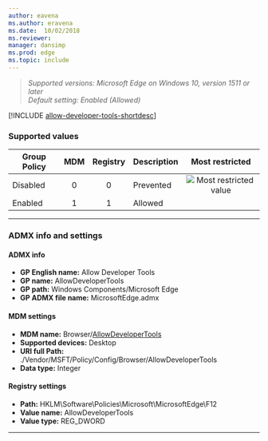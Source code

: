 ```yaml
---
author: eavena
ms.author: eravena
ms.date:  10/02/2018
ms.reviewer: 
manager: dansimp
ms.prod: edge
ms.topic: include
---
```


<!-- ## Allow Developer Tools -->
>*Supported versions: Microsoft Edge on Windows 10, version 1511 or later*<br>
>*Default setting:  Enabled (Allowed)*

[!INCLUDE [allow-developer-tools-shortdesc](../shortdesc/allow-developer-tools-shortdesc.md)]


### Supported values

| Group Policy | MDM | Registry | Description |                 Most restricted                  |
|--------------|:---:|:--------:|-------------|:------------------------------------------------:|
|   Disabled   |  0  |    0     |  Prevented  | ![Most restricted value](/images/check-gn.png) |
|   Enabled    |  1  |    1     |   Allowed   |                                                  |

---


### ADMX info and settings

#### ADMX info
- **GP English name:**  Allow Developer Tools
- **GP name:**  AllowDeveloperTools
- **GP path:**  Windows Components/Microsoft Edge
- **GP ADMX file name:**  MicrosoftEdge.admx

#### MDM settings
- **MDM name:** Browser/[AllowDeveloperTools](https://docs.microsoft.com/windows/client-management/mdm/policy-csp-browser#browser-allowdevelopertools)
- **Supported devices:** Desktop
- **URI full Path:**    ./Vendor/MSFT/Policy/Config/Browser/AllowDeveloperTools
- **Data type:** Integer

#### Registry settings
- **Path:** HKLM\Software\Policies\Microsoft\MicrosoftEdge\F12
- **Value name:**   AllowDeveloperTools
- **Value type:** REG_DWORD

<hr>    

